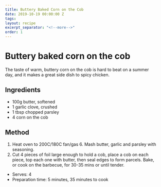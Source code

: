 ```yaml
---
title: Buttery Baked Corn on the Cob
date: 2019-10-19 00:00:00 Z
tags:
layout: recipe
excerpt_separator: "<!--more-->"
order: 1
---
```


# Buttery baked corn on the cob

The taste of warm, buttery corn on the cob is hard to beat on a summer day, and it makes a great side dish to spicy chicken.

<!--more-->

## Ingredients

- 100g butter, softened
- 1 garlic clove, crushed
- 1 tbsp chopped parsley
- 4 corn on the cob




## Method

1.	Heat oven to 200C/180C fan/gas 6. Mash butter, garlic and parsley with seasoning.
2.	Cut 4 pieces of foil large enough to hold a cob, place a cob on each piece, top each one with butter, then seal edges to form parcels. Bake, or cook on the barbecue, for 30-35 mins or until tender.




- Serves: 4
- Preparation time: 5 minutes, 35 minutes to cook
